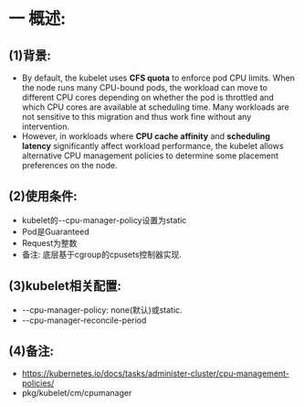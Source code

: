# 一 概述:
## (1)背景:
- By default, the kubelet uses **CFS quota** to enforce pod CPU limits.  When the node runs many CPU-bound pods, the workload can move to different CPU cores depending on whether the pod is throttled and which CPU cores are available at scheduling time. Many workloads are not sensitive to this migration and thus work fine without any intervention.
- However, in workloads where **CPU cache affinity** and **scheduling latency** significantly affect workload performance, the kubelet allows alternative CPU management policies to determine some placement preferences on the node.

## (2)使用条件:
- kubelet的--cpu-manager-policy设置为static
- Pod是Guaranteed
- Request为整数
- 备注: 底层基于cgroup的cpusets控制器实现.

## (3)kubelet相关配置:
- --cpu-manager-policy: none(默认)或static. 
- --cpu-manager-reconcile-period

## (4)备注:
- https://kubernetes.io/docs/tasks/administer-cluster/cpu-management-policies/
- pkg/kubelet/cm/cpumanager
